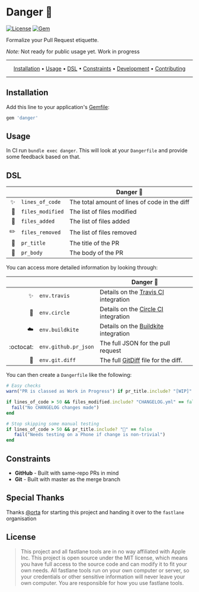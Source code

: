 # Danger :no_entry_sign:

[![License](http://img.shields.io/badge/license-MIT-green.svg?style=flat)](https://github.com/orta/danger/blob/master/LICENSE)
[![Gem](https://img.shields.io/gem/v/danger.svg?style=flat)](http://rubygems.org/gems/danger)

Formalize your Pull Request etiquette.

*Note:* Not ready for public usage yet. Work in progress

-------
<p align="center">
    <a href="#installation">Installation</a> &bull; 
    <a href="#usage">Usage</a> &bull; 
    <a href="#dsl">DSL</a> &bull; 
    <a href="#constraints">Constraints</a> &bull; 
    <a href="#development">Development</a> &bull; 
    <a href="#contributing">Contributing</a>
</p>

-------

## Installation

Add this line to your application's [Gemfile](https://guides.cocoapods.org/using/a-gemfile.html):

```ruby
gem 'danger'
```

## Usage

In CI run `bundle exec danger`.  This will look at your `Dangerfile` and provide some feedback based on that.

## DSL

&nbsp;  | &nbsp; | Danger :no_entry_sign:
-------------: | ------------- | ----
:sparkles: | `lines_of_code` | The total amount of lines of code in the diff
:monorail: | `files_modified` |  The list of files modified
:ship: | `files_added` | The list of files added
:pencil2: | `files_removed` | The list of files removed
:wrench: | `pr_title` | The title of the PR
:thought_balloon: | `pr_body` | The body of the PR



You can access more detailed information  by looking through:

&nbsp;  | &nbsp; | Danger :no_entry_sign:
-------------: | ------------- | ----
| :sparkles: |  `env.travis` | Details on the [Travis CI](https://travis-ci.org) integration
| :tophat: |`env.circle` |  Details on the [Circle CI](https://circleci.com) integration
| :cloud: |`env.buildkite` |  Details on the [Buildkite](https://buildkite.com) integration
| :octocat: | `env.github.pr_json` | The full JSON for the pull request
| :ghost: | `env.git.diff` | The full [GitDiff](https://github.com/schacon/ruby-git/blob/master/lib/git/diff.rb) file for the diff.

You can then create a `Dangerfile` like the following:

``` ruby
# Easy checks
warn("PR is classed as Work in Progress") if pr_title.include? "[WIP]"

if lines_of_code > 50 && files_modified.include? "CHANGELOG.yml" == false
  fail("No CHANGELOG changes made")
end

# Stop skipping some manual testing
if lines_of_code > 50 && pr_title.include? "📱" == false
   fail("Needs testing on a Phone if change is non-trivial")
end
```

## Constraints

* **GitHub** - Built with same-repo PRs in mind
* **Git** - Built with master as the merge branch

## Special Thanks

Thanks [@orta](https://twitter.com/orta) for starting this project and handing it over to the `fastlane` organisation

## License

> This project and all fastlane tools are in no way affiliated with Apple Inc. This project is open source under the MIT license, which means you have full access to the source code and can modify it to fit your own needs. All fastlane tools run on your own computer or server, so your credentials or other sensitive information will never leave your own computer. You are responsible for how you use fastlane tools.
